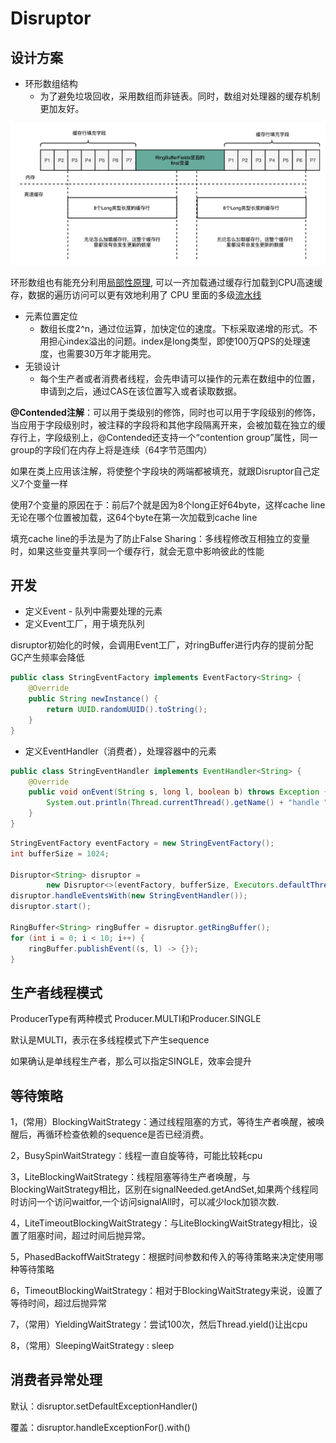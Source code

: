 # Disruptor

## 设计方案

- 环形数组结构
  - 为了避免垃圾回收，采用数组而非链表。同时，数组对处理器的缓存机制更加友好。

![利用填充使缓存友好](/assets/20227721135.webp)

环形数组也有能充分利用[局部性原理](/计算机系统/程序结构和执行/存储器层次结构.md#局部性), 可以一齐加载通过缓存行加载到CPU高速缓存，数据的遍历访问可以更有效地利用了 CPU 里面的多级[流水线](/计算机系统/程序结构和执行/处理器体系架构.md#流水线的通用原理)

- 元素位置定位
  - 数组长度2^n，通过位运算，加快定位的速度。下标采取递增的形式。不用担心index溢出的问题。index是long类型，即使100万QPS的处理速度，也需要30万年才能用完。
- 无锁设计
  - 每个生产者或者消费者线程，会先申请可以操作的元素在数组中的位置，申请到之后，通过CAS在该位置写入或者读取数据。

**@Contended注解**：可以用于类级别的修饰，同时也可以用于字段级别的修饰，当应用于字段级别时，被注释的字段将和其他字段隔离开来，会被加载在独立的缓存行上，字段级别上，@Contended还支持一个“contention group”属性，同一group的字段们在内存上将是连续（64字节范围内）

如果在类上应用该注解，将使整个字段块的两端都被填充，就跟Disruptor自己定义7个变量一样

使用7个变量的原因在于：前后7个就是因为8个long正好64byte，这样cache line无论在哪个位置被加载，这64个byte在第一次加载到cache line

填充cache line的手法是为了防止False Sharing：多线程修改互相独立的变量时，如果这些变量共享同一个缓存行，就会无意中影响彼此的性能

## 开发

- 定义Event - 队列中需要处理的元素
- 定义Event工厂，用于填充队列

disruptor初始化的时候，会调用Event工厂，对ringBuffer进行内存的提前分配 GC产生频率会降低

```java
public class StringEventFactory implements EventFactory<String> {
    @Override
    public String newInstance() {
        return UUID.randomUUID().toString();
    }
}
```

- 定义EventHandler（消费者），处理容器中的元素

```java
public class StringEventHandler implements EventHandler<String> {
    @Override
    public void onEvent(String s, long l, boolean b) throws Exception {
        System.out.println(Thread.currentThread().getName() + "handle " + s);
    }
}
```

```java
StringEventFactory eventFactory = new StringEventFactory();
int bufferSize = 1024;

Disruptor<String> disruptor =
        new Disruptor<>(eventFactory, bufferSize, Executors.defaultThreadFactory());
disruptor.handleEventsWith(new StringEventHandler());
disruptor.start();

RingBuffer<String> ringBuffer = disruptor.getRingBuffer();
for (int i = 0; i < 10; i++) {
    ringBuffer.publishEvent((s, l) -> {});
}
```

## 生产者线程模式

ProducerType有两种模式 Producer.MULTI和Producer.SINGLE

默认是MULTI，表示在多线程模式下产生sequence

如果确认是单线程生产者，那么可以指定SINGLE，效率会提升

## 等待策略

1，(常用）BlockingWaitStrategy：通过线程阻塞的方式，等待生产者唤醒，被唤醒后，再循环检查依赖的sequence是否已经消费。

2，BusySpinWaitStrategy：线程一直自旋等待，可能比较耗cpu

3，LiteBlockingWaitStrategy：线程阻塞等待生产者唤醒，与BlockingWaitStrategy相比，区别在signalNeeded.getAndSet,如果两个线程同时访问一个访问waitfor,一个访问signalAll时，可以减少lock加锁次数.

4，LiteTimeoutBlockingWaitStrategy：与LiteBlockingWaitStrategy相比，设置了阻塞时间，超过时间后抛异常。

5，PhasedBackoffWaitStrategy：根据时间参数和传入的等待策略来决定使用哪种等待策略

6，TimeoutBlockingWaitStrategy：相对于BlockingWaitStrategy来说，设置了等待时间，超过后抛异常

7，（常用）YieldingWaitStrategy：尝试100次，然后Thread.yield()让出cpu

8，（常用）SleepingWaitStrategy : sleep

## 消费者异常处理

默认：disruptor.setDefaultExceptionHandler()

覆盖：disruptor.handleExceptionFor().with()